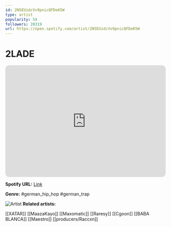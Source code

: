 ```yaml
---
id: 2N5EUidcVv9pnicQFDeK5W
type: artist
popularity: 54
followers: 20319
url: https://open.spotify.com/artist/2N5EUidcVv9pnicQFDeK5W
---
```

# 2LADE

<iframe style="border-radius:12px" src="https://open.spotify.com/embed/artist/2N5EUidcVv9pnicQFDeK5W" width="100%" height="352" frameBorder="0" allowfullscreen="" allow="autoplay; clipboard-write; encrypted-media; fullscreen; picture-in-picture" loading="lazy"></iframe>

**Spotify URL:** [Link](https://open.spotify.com/artist/2N5EUidcVv9pnicQFDeK5W)

**Genre:**  #german_hip_hop #german_trap

![Artist](https://i.scdn.co/image/ab6761610000e5eb491119e974506137922df962)
**Related artists:**

[[XATAR]]
[[MaazaKayo]]
[[Maxomatic]]
[[Raresy]]
[[Cgoon]]
[[BABA BLANCA]]
[[Maestro]]
[[producers/Raccxn]]
